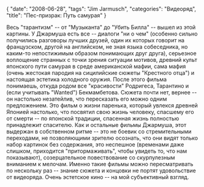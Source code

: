 {
   "date": "2008-06-28",
   "tags": "Jim Jarmusch",
   "categories": "Видеоряд",
   "title": "Пес-призрак: Путь самурая"
}

Весь "тарантизм" -- от "Музыканта" до "Убить Билла" -- вышел из этой картины. У Джармуша есть все -- диалоги "ни о чем" (особенно сильно получились разговоры лучших друзей, один их которых говорит на французском, другой на английском, не зная языка собеседника, но каким-то непостижимым образом понимающих друг друга), серьезное воплощение странных с точки зрения ситуации мотивов, древний культ японского пути самурая в среде американской мафии, сама мафия (очень жестокая пародия на сицилийские сюжеты "Крестного отца") и настоящая эстетика холодного оружия. После этого фильма понимаешь, откуда родом все "красивости" Родригеса, Тарантино и (если учитывать "Wanted") Бекмамбетова. Сюжета почти нет, вернее -- он настолько незатейлив, что пересказать его можно одним предложением. Это фильм о жизни паренька, который увлекся древней Японией настолько, что посвятил свою жизнь человеку, спасшему его от смерти -- по японской традиции, спасенная жизнь полностью принадлежит спасителю. Как и остальные фильмы Джармуша, этот выдержан в собственном ритме -- это не боевик со стремительными переходами, не позволяющими зрителю осознать, что они видят только набор картинок без содержания, это неспешное (временами даже слишком, приходится "притормаживать", чтобы увидеть то, что нам показывают), созерцательное повествование со скурпулезным вниманием к мелочам. Именно такие фильмы можно пересматривать по нескольку раз -- знание сюжета и концовки не портят удовольствие от видеоряда. Очень эстетское кино -- на мой субъективный взгляд.
